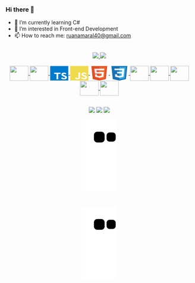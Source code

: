 ### Hi there 👋

- 🌱 I’m currently learning C#
- 👀 I’m interested in Front-end Development
- 📫 How to reach me: ruanamaral40@gmail.com

<br>

<div align="center">
  <a href="https://github.com/r-amaral">
  <img height="180em" src="https://github-readme-stats.vercel.app/api?username=r-amaral&show_icons=true&theme=midnight-purple&include_all_commits=true&count_private=true"/>
  <img height="180em" src="https://github-readme-stats.vercel.app/api/top-langs/?username=r-amaral&layout=compact&langs_count=7&theme=midnight-purple"/>
</div>

<div align="center"><br>
  <img align="center" height="40" width="50" src="https://cdn.jsdelivr.net/gh/devicons/devicon/icons/react/react-original-wordmark.svg">
  <img align="center" height="40" width="50" src="https://cdn.jsdelivr.net/gh/devicons/devicon/icons/materialui/materialui-original.svg" />
  <img align="center" height="40" width="50" src="https://raw.githubusercontent.com/devicons/devicon/master/icons/typescript/typescript-plain.svg">
  <img align="center" height="40" width="50" src="https://raw.githubusercontent.com/devicons/devicon/master/icons/javascript/javascript-plain.svg">
  <img align="center" height="40" width="50" src="https://raw.githubusercontent.com/devicons/devicon/master/icons/html5/html5-original.svg">
  <img align="center" height="40" width="50" src="https://raw.githubusercontent.com/devicons/devicon/master/icons/css3/css3-original.svg">
  <img align="center" height="40" width="50" src="https://cdn.jsdelivr.net/gh/devicons/devicon/icons/sass/sass-original.svg">
  <img align="center" height="40" width="50" src="https://cdn.jsdelivr.net/gh/devicons/devicon/icons/bootstrap/bootstrap-original.svg">
  <img align="center" height="40" width="50" src="https://cdn.jsdelivr.net/gh/devicons/devicon/icons/git/git-original.svg">
  <img align="center" height="40" width="50" src="https://cdn.jsdelivr.net/gh/devicons/devicon/icons/jest/jest-plain.svg" />
  <img  align="center" height="40" width="50" src="https://cdn.jsdelivr.net/gh/devicons/devicon/icons/storybook/storybook-original.svg" />
          
</div>

  ##
  
<div align='center'> 
  <a href = "mailto:ruanamaral40@gmail.com"> <img src='https://img.shields.io/badge/Gmail-D14836?style=for-the-badge&logo=gmail&logoColor=white'/></a>
  <a href="https://www.linkedin.com/in/ruan-amaral-7b0704128/" target="_blank"><img src="https://img.shields.io/badge/-LinkedIn-%230077B5?style=for-the-badge&logo=linkedin&logoColor=white" target="_blank"></a> 
   <a href="https://discordapp.com/users/Ruan%20O#7255" target="_blank"><img src="https://img.shields.io/badge/Discord-7289DA?style=for-the-badge&logo=discord&logoColor=white" target="_blank"></a> 
</div>

<div align='center'>

 ![Snake animation](https://github.com/r-amaral/r-amaral/blob/output/github-contribution-grid-snake.svg)

 #

<picture align="center">
  <source media="(prefers-color-scheme: dark)" srcset="https://raw.githubusercontent.com/r-amaral/r-amaral/output/github-contribution-grid-snake-dark.svg">
  <source media="(prefers-color-scheme: light)" srcset="https://raw.githubusercontent.com/r-amaral/r-amaral/output/github-contribution-grid-snake-dark.svg">
  <img align="center" alt="github contribution grid snake animation" src="https://raw.githubusercontent.com/r-amaral/r-amaral/output/github-contribution-grid-snake.svg">
</picture>
 
</div>

  

